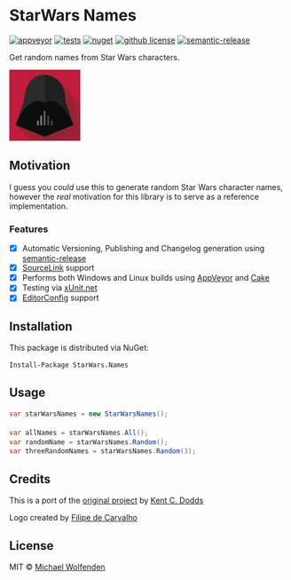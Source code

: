 # StarWars Names

[![appveyor](https://ci.appveyor.com/api/projects/status/github/michael-wolfenden/StarWarsNames?svg=true)](https://ci.appveyor.com/project/michael-wolfenden/StarWarsNames)
[![tests](https://img.shields.io/appveyor/tests/michael-wolfenden/StarWarsNames.svg)](https://ci.appveyor.com/project/michael-wolfenden/StarWarsNames)
[![nuget](https://img.shields.io/nuget/v/StarWars.Names.svg)](https://www.nuget.org/packages/StarWars.Names/)
[![github license](https://img.shields.io/github/license/michael-wolfenden/StarWarsNames.svg)](https://github.com/michael-wolfenden/StarWarsNames/blob/master/LICENSE)
[![semantic-release](https://img.shields.io/badge/%20%20%F0%9F%93%A6%F0%9F%9A%80-semantic--release-e10079.svg)](https://github.com/semantic-release/semantic-release)

Get random names from Star Wars characters.

![starwars-names](assets/logo.png)

## Motivation
I guess you _could_ use this to generate random Star Wars character names, however the *real* motivation for this library is to serve as a reference implementation.

### Features

- [x] Automatic Versioning, Publishing and Changelog generation using [semantic-release](https://github.com/semantic-release/semantic-release)
- [x] [SourceLink](https://github.com/dotnet/sourcelink/) support
- [x] Performs both Windows and Linux builds using [AppVeyor](https://www.appveyor.com/) and [Cake](https://cakebuild.net/)
- [x] Testing via [xUnit.net](https://xunit.github.io/)
- [x] [EditorConfig](https://docs.microsoft.com/en-us/visualstudio/ide/create-portable-custom-editor-options) support

## Installation

This package is distributed via NuGet:

```
Install-Package StarWars.Names
```

## Usage
```csharp
var starWarsNames = new StarWarsNames();

var allNames = starWarsNames.All();
var randomName = starWarsNames.Random();
var threeRandomNames = starWarsNames.Random(3);
```

## Credits
This is a port of the [original project](https://github.com/kentcdodds/starwars-names) by [Kent C. Dodds](https://kentcdodds.com/)

Logo created by [Filipe de Carvalho](
https://www.behance.net/gallery/17998561/Star-Wars-Long-Shadow-Flat-Design-Icons)

## License
MIT © [Michael Wolfenden](https://michael-wolfenden.github.io/)
